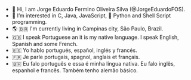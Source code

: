 - 👋 Hi, I am Jorge Eduardo Fermino Oliveira Silva (@JorgeEduardoFOS).
- 👀 I’m interested in C, Java, JavaScript, :snake: Python and Shell Script programming.
- 🌎 :brazil: I'm currently living in Campinas city, São Paulo, Brazil.
- 🇬🇧 I speak Portuguese an it is my native language. I speak English, Spanish and some French.
- 🇪🇸 Yo hablo portugués, español, inglés y francés.
- 🇫🇷 Je parle portugais, spagnol, anglais et français.
- 🇧🇷 Eu falo português e essa é minha língua nativa. Eu falo inglês, espanhol e francês. Também tenho alemão básico.
<!--,- 💞️ I’m looking to collaborate on ...
- 📫 How to reach me ... II-->

<!---
JorgeEduardoFOS/JorgeEduardoFOS is a ✨ special ✨ repository because its `README.md` (this file) appears on your GitHub profile.
You can click the Preview link to take a look at your changes.
--->
